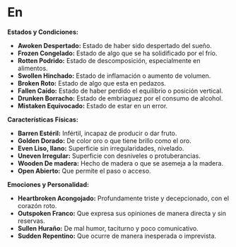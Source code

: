 # En



**Estados y Condiciones:**

*   **Awoken    Despertado:**  Estado de haber sido despertado del sueño.
*   **Frozen    Congelado:**  Estado de algo que se ha solidificado por el frío.
*   **Rotten    Podrido:**  Estado de descomposición, especialmente en alimentos.
*   **Swollen    Hinchado:**  Estado de inflamación o aumento de volumen.
*   **Broken    Roto:** Estado de algo que esta en pedazos.
*   **Fallen    Caído:**  Estado de haber perdido el equilibrio o posición vertical.
*   **Drunken    Borracho:** Estado de embriaguez por el consumo de alcohol.
*   **Mistaken    Equivocado:** Estado de estar en un error.

**Características Físicas:**

*   **Barren    Estéril:**  Infértil, incapaz de producir o dar fruto.
*   **Golden    Dorado:** De color oro o que tiene brillo como el oro.
*   **Even    Liso, llano:**  Superficie sin irregularidades, nivelado.
*   **Uneven    Irregular:**  Superficie con desniveles o protuberancias.
*   **Wooden    De madera:** Hecho de madera o que se asemeja a la madera.
*   **Open    Abierto:** Que permite el paso o acceso.

**Emociones y Personalidad:**

*   **Heartbroken    Acongojado:**  Profundamente triste y decepcionado, con el corazón roto.
*   **Outspoken    Franco:**  Que expresa sus opiniones de manera directa y sin reservas.
*   **Sullen    Huraño:**  De mal humor, taciturno y poco comunicativo.
*   **Sudden    Repentino:** Que ocurre de manera inesperada o imprevista.
